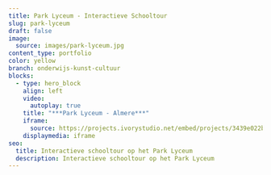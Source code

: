 ```yaml
---
title: Park Lyceum - Interactieve Schooltour
slug: park-lyceum
draft: false
image:
  source: images/park-lyceum.jpg
content_type: portfolio
color: yellow
branch: onderwijs-kunst-cultuur
blocks:
  - type: hero_block
    align: left
    video:
      autoplay: true
    title: "***Park Lyceum - Almere***"
    iframe:
      source: https://projects.ivorystudio.net/embed/projects/3439e022b9b8aaad7250b257
    displaymedia: iframe
seo:
  title: Interactieve schooltour op het Park Lyceum
  description: Interactieve schooltour op het Park Lyceum
---
```


